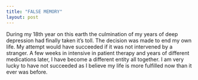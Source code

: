 ```yaml
---
title: "FALSE MEMORY"
layout: post
---
```

During my 18th year on this earth the culmination of my years of deep depression had finally taken it’s toll. The decision was made to end my own life. My attempt would have succeeded if it was not intervened by a stranger. A few weeks in intensive in patient therapy and years of different medications later, I have become a different entity all together. I am very lucky to have not succeeded as I believe my life is more fulfilled now than it ever was before.